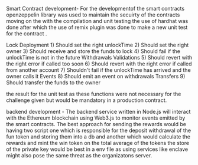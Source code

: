 Smart Contract development- 
For the developmentof the smart contracts openzeppelin library was used to maintain the secuirty of the contracts moving on the with the compilation and unit testing the use of hardhat was done after which the use of remix plugin was done to make a new unit test for the contract .

  Lock
    Deployment
      1) Should set the right unlockTime
      2) Should set the right owner
      3) Should receive and store the funds to lock
      4) Should fail if the unlockTime is not in the future
    Withdrawals
      Validations
        5) Should revert with the right error if called too soon
        6) Should revert with the right error if called from another account
        7) Shouldn't fail if the unlockTime has arrived and the owner calls it
      Events
        8) Should emit an event on withdrawals
      Transfers
        9) Should transfer the funds to the owner

 the result for the unit test as these functions were not necessary for the challenge given but would be mandatory in a production contract. 

backend development - 
The backend service written in Node.js will interact with the Ethereum blockchain using Web3.js to monitor events emitted by the smart contracts. The best approach for sending the rewards would be having two script one which is responsible for the deposit withdrawal of the fun token and storing them into a db and another which would calculate the rewards and mint the win token on the total average of the tokens the store of the private key would be best in a env file as using services like enclave might also pose the same threat as the organizatons server. 